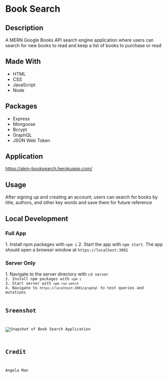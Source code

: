 # Book Search

## Description
A MERN Google Books API search engine application where users can search for new books to read and keep a list of books to purchase or read

## Made With
* HTML
* CSS
* JavaScript
* Node

## Packages
* Express
* Mongoose
* Bcrypt
* GraphQL
* JSON Web Token

## Application
https://akm-booksearch.herokuapp.com/

## Usage
After signing up and creating an account, users can search for books by title, authors, and other key words and save them for future reference

## Local Development
<h3>Full App</h3>
1. Install npm packages with <code>npm i</code>
2. Start the app with <code>npm start</code>. The app should open a browser window at <code>https://localhost:3001</code>

<h3>Server Only</h3>
1. Navigate to the server directory with <code>cd server</cd>
2. Install npm packages with <code>npm i</code>
3. Start server with <code>npm run watch</code>
4. Navigate to <code>https://localhost:3001/graphql</code> to test queries and mutations

## Sreenshot
![Snapshot of Book Search Application](./book-search.gif)

## Credit
Angela Man